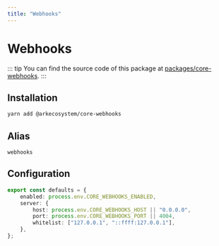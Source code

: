 ```yaml
---
title: "Webhooks"
---
```


# Webhooks

::: tip
You can find the source code of this package at [packages/core-webhooks](https://github.com/ARKEcosystem/core/tree/develop/packages/core-webhooks).
:::

## Installation

```bash
yarn add @arkecosystem/core-webhooks
```

## Alias

`webhooks`

## Configuration

```ts
export const defaults = {
    enabled: process.env.CORE_WEBHOOKS_ENABLED,
    server: {
        host: process.env.CORE_WEBHOOKS_HOST || "0.0.0.0",
        port: process.env.CORE_WEBHOOKS_PORT || 4004,
        whitelist: ["127.0.0.1", "::ffff:127.0.0.1"],
    },
};
```
